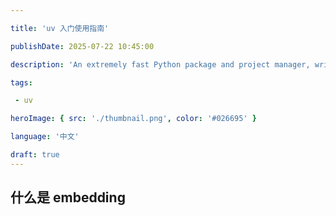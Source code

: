 ```yaml
---

title: 'uv 入门使用指南'

publishDate: 2025-07-22 10:45:00

description: 'An extremely fast Python package and project manager, written in Rust.'

tags:

 - uv

heroImage: { src: './thumbnail.png', color: '#026695' }

language: '中文'

draft: true
---
```


## 什么是 embedding